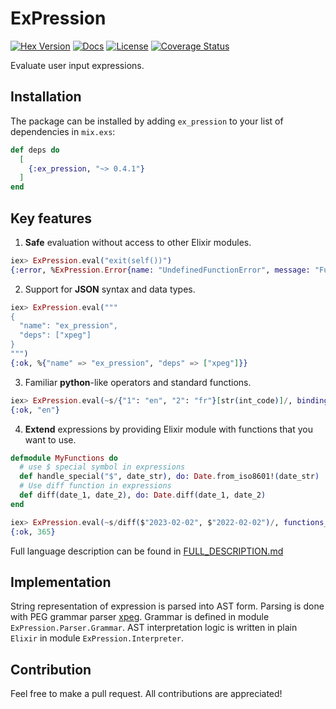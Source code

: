 # ExPression
[![Hex Version](https://img.shields.io/hexpm/v/ex_pression.svg)](https://hex.pm/packages/ex_pression)
[![Docs](https://img.shields.io/badge/docs-hexpm-blue.svg)](https://hexdocs.pm/ex_pression)
[![License](https://img.shields.io/hexpm/l/ex_pression.svg)](LICENSE)
[![Coverage Status](https://coveralls.io/repos/github/balance-platform/ex_pression/badge.svg?branch=master)](https://coveralls.io/github/balance-platform/ex_pression?branch=master)

Evaluate user input expressions.

## Installation
The package can be installed by adding `ex_pression` to your list of dependencies in `mix.exs`:

```elixir
def deps do
  [
    {:ex_pression, "~> 0.4.1"}
  ]
end
```

## Key features
1. **Safe** evaluation without access to other Elixir modules.
```elixir
iex> ExPression.eval("exit(self())")
{:error, %ExPression.Error{name: "UndefinedFunctionError", message: "Function 'self/0' was referenced, but was not defined", data: %{function: :self}}}
```

2. Support for **JSON** syntax and data types.
```elixir
iex> ExPression.eval("""
{
  "name": "ex_pression",
  "deps": ["xpeg"]
}
""")
{:ok, %{"name" => "ex_pression", "deps" => ["xpeg"]}}
```

3. Familiar **python**-like operators and standard functions.
```elixir
iex> ExPression.eval(~s/{"1": "en", "2": "fr"}[str(int_code)]/, bindings: %{"int_code" => 1})
{:ok, "en"}
```

4. **Extend** expressions by providing Elixir module with functions that you want to use.
```elixir
defmodule MyFunctions do
  # use $ special symbol in expressions
  def handle_special("$", date_str), do: Date.from_iso8601!(date_str)
  # Use diff function in expressions
  def diff(date_1, date_2), do: Date.diff(date_1, date_2)
end

iex> ExPression.eval(~s/diff($"2023-02-02", $"2022-02-02")/, functions_module: MyFunctions)
{:ok, 365}
```

Full language description can be found in [FULL_DESCRIPTION.md](./FULL_DESCRIPTION.md)

## Implementation
String representation of expression is parsed into AST form. Parsing is done with PEG grammar parser [xpeg](https://github.com/zevv/xpeg). Grammar is defined in module `ExPression.Parser.Grammar`.
AST interpretation logic is written in plain `Elixir` in module `ExPression.Interpreter`.

## Contribution
Feel free to make a pull request. All contributions are appreciated!
